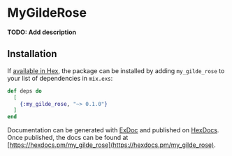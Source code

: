 # MyGildeRose

**TODO: Add description**

## Installation

If [available in Hex](https://hex.pm/docs/publish), the package can be installed
by adding `my_gilde_rose` to your list of dependencies in `mix.exs`:

```elixir
def deps do
  [
    {:my_gilde_rose, "~> 0.1.0"}
  ]
end
```

Documentation can be generated with [ExDoc](https://github.com/elixir-lang/ex_doc)
and published on [HexDocs](https://hexdocs.pm). Once published, the docs can
be found at [https://hexdocs.pm/my_gilde_rose](https://hexdocs.pm/my_gilde_rose).

